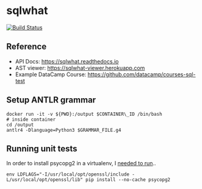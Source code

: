 # sqlwhat

[![Build Status](https://travis-ci.org/datacamp/sqlwhat.svg?branch=master)](https://travis-ci.org/datacamp/sqlwhat)

Reference
---------

* API Docs: https://sqlwhat.readthedocs.io
* AST viewer: https://sqlwhat-viewer.herokuapp.com
* Example DataCamp Course: https://github.com/datacamp/courses-sql-test

Setup ANTLR grammar
-------------------

```
docker run -it -v ${PWD}:/output $CONTAINER\_ID /bin/bash
# inside container
cd /output
antlr4 -Dlanguage=Python3 $GRAMMAR_FILE.g4
```

Running unit tests
------------------

In order to install psycopg2 in a virtualenv, I [needed to run](http://stackoverflow.com/a/39244687/1144523)..

```
env LDFLAGS="-I/usr/local/opt/openssl/include -L/usr/local/opt/openssl/lib" pip install --no-cache psycopg2
```
